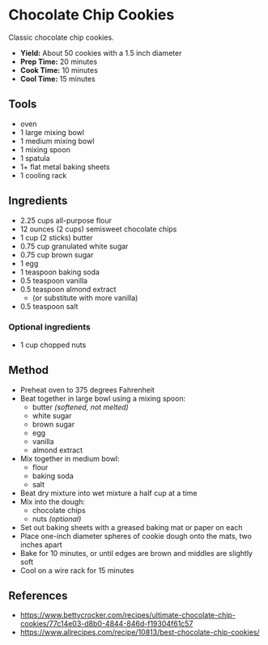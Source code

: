 # Chocolate Chip Cookies

Classic chocolate chip cookies.

- **Yield:** About 50 cookies with a 1.5 inch diameter
- **Prep Time:** 20 minutes
- **Cook Time:** 10 minutes
- **Cool Time:** 15 minutes

## Tools

- oven
- 1 large mixing bowl
- 1 medium mixing bowl
- 1 mixing spoon
- 1 spatula
- 1+ flat metal baking sheets
- 1 cooling rack

## Ingredients

- 2.25 cups all-purpose flour
- 12 ounces (2 cups) semisweet chocolate chips
- 1 cup (2 sticks) butter
- 0.75 cup granulated white sugar
- 0.75 cup brown sugar
- 1 egg
- 1 teaspoon baking soda
- 0.5 teaspoon vanilla
- 0.5 teaspoon almond extract
    - (or substitute with more vanilla)
- 0.5 teaspoon salt

### Optional ingredients

- 1 cup chopped nuts

## Method

- Preheat oven to 375 degrees Fahrenheit
- Beat together in large bowl using a mixing spoon:
    - butter *(softened, not melted)*
    - white sugar
    - brown sugar
    - egg
    - vanilla
    - almond extract
- Mix together in medium bowl:
    - flour
    - baking soda
    - salt
- Beat dry mixture into wet mixture a half cup at a time
- Mix into the dough:
    - chocolate chips
    - nuts *(optional)*
- Set out baking sheets with a greased baking mat or paper on each
- Place one-inch diameter spheres of cookie dough onto the mats, two inches apart
- Bake for 10 minutes, or until edges are brown and middles are slightly soft
- Cool on a wire rack for 15 minutes

## References

- https://www.bettycrocker.com/recipes/ultimate-chocolate-chip-cookies/77c14e03-d8b0-4844-846d-f19304f61c57
- https://www.allrecipes.com/recipe/10813/best-chocolate-chip-cookies/
